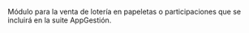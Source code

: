 Módulo para la venta de lotería en papeletas o participaciones que se incluirá en la suite AppGestión. 
